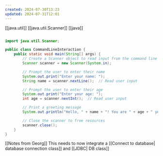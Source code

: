```yaml
---
created: 2024-07-30T13:23
updated: 2024-07-31T12:01
---
```

[[java.util]] [[java.util.Scanner]] [[java]]

```java

import java.util.Scanner;

public class CommandLineInteraction {
    public static void main(String[] args) {
        // Create a Scanner object to read input from the command line
        Scanner scanner = new Scanner(System.in);

        // Prompt the user to enter their name
        System.out.print("Enter your name: ");
        String name = scanner.nextLine();  // Read user input

        // Prompt the user to enter their age
        System.out.print("Enter your age: ");
        int age = scanner.nextInt();  // Read user input

        // Print a greeting message
        System.out.println("Hello, " + name + "! You are " + age + " years old.");

        // Close the scanner to free resources
        scanner.close();
    }
}

```

[[Notes from Georg]]
This needs to now integrate a [[Connect to database| database connection class]] and [[JDBC| DB class]] 